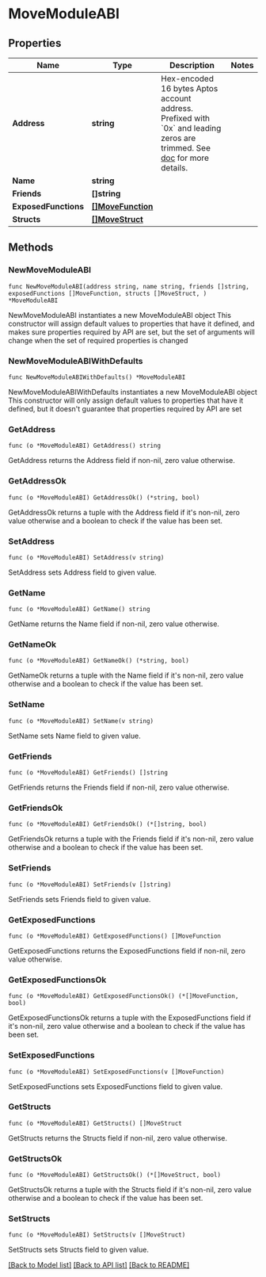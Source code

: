 # MoveModuleABI

## Properties

Name | Type | Description | Notes
------------ | ------------- | ------------- | -------------
**Address** | **string** | Hex-encoded 16 bytes Aptos account address.  Prefixed with &#x60;0x&#x60; and leading zeros are trimmed.  See [doc](https://diem.github.io/move/address.html) for more details.  | 
**Name** | **string** |  | 
**Friends** | **[]string** |  | 
**ExposedFunctions** | [**[]MoveFunction**](MoveFunction.md) |  | 
**Structs** | [**[]MoveStruct**](MoveStruct.md) |  | 

## Methods

### NewMoveModuleABI

`func NewMoveModuleABI(address string, name string, friends []string, exposedFunctions []MoveFunction, structs []MoveStruct, ) *MoveModuleABI`

NewMoveModuleABI instantiates a new MoveModuleABI object
This constructor will assign default values to properties that have it defined,
and makes sure properties required by API are set, but the set of arguments
will change when the set of required properties is changed

### NewMoveModuleABIWithDefaults

`func NewMoveModuleABIWithDefaults() *MoveModuleABI`

NewMoveModuleABIWithDefaults instantiates a new MoveModuleABI object
This constructor will only assign default values to properties that have it defined,
but it doesn't guarantee that properties required by API are set

### GetAddress

`func (o *MoveModuleABI) GetAddress() string`

GetAddress returns the Address field if non-nil, zero value otherwise.

### GetAddressOk

`func (o *MoveModuleABI) GetAddressOk() (*string, bool)`

GetAddressOk returns a tuple with the Address field if it's non-nil, zero value otherwise
and a boolean to check if the value has been set.

### SetAddress

`func (o *MoveModuleABI) SetAddress(v string)`

SetAddress sets Address field to given value.


### GetName

`func (o *MoveModuleABI) GetName() string`

GetName returns the Name field if non-nil, zero value otherwise.

### GetNameOk

`func (o *MoveModuleABI) GetNameOk() (*string, bool)`

GetNameOk returns a tuple with the Name field if it's non-nil, zero value otherwise
and a boolean to check if the value has been set.

### SetName

`func (o *MoveModuleABI) SetName(v string)`

SetName sets Name field to given value.


### GetFriends

`func (o *MoveModuleABI) GetFriends() []string`

GetFriends returns the Friends field if non-nil, zero value otherwise.

### GetFriendsOk

`func (o *MoveModuleABI) GetFriendsOk() (*[]string, bool)`

GetFriendsOk returns a tuple with the Friends field if it's non-nil, zero value otherwise
and a boolean to check if the value has been set.

### SetFriends

`func (o *MoveModuleABI) SetFriends(v []string)`

SetFriends sets Friends field to given value.


### GetExposedFunctions

`func (o *MoveModuleABI) GetExposedFunctions() []MoveFunction`

GetExposedFunctions returns the ExposedFunctions field if non-nil, zero value otherwise.

### GetExposedFunctionsOk

`func (o *MoveModuleABI) GetExposedFunctionsOk() (*[]MoveFunction, bool)`

GetExposedFunctionsOk returns a tuple with the ExposedFunctions field if it's non-nil, zero value otherwise
and a boolean to check if the value has been set.

### SetExposedFunctions

`func (o *MoveModuleABI) SetExposedFunctions(v []MoveFunction)`

SetExposedFunctions sets ExposedFunctions field to given value.


### GetStructs

`func (o *MoveModuleABI) GetStructs() []MoveStruct`

GetStructs returns the Structs field if non-nil, zero value otherwise.

### GetStructsOk

`func (o *MoveModuleABI) GetStructsOk() (*[]MoveStruct, bool)`

GetStructsOk returns a tuple with the Structs field if it's non-nil, zero value otherwise
and a boolean to check if the value has been set.

### SetStructs

`func (o *MoveModuleABI) SetStructs(v []MoveStruct)`

SetStructs sets Structs field to given value.



[[Back to Model list]](../README.md#documentation-for-models) [[Back to API list]](../README.md#documentation-for-api-endpoints) [[Back to README]](../README.md)


